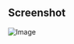 ## Screenshot 

![Image](https://github.com/user-attachments/assets/be3870ad-0383-4885-82c2-fe9444c2362c)
